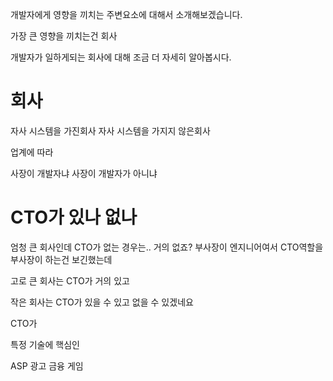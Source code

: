 개발자에게 영향을 끼치는 주변요소에 대해서 소개해보겠습니다.

가장 큰 영향을 끼치는건 회사


개발자가 일하게되는 회사에 대해 조금 더 자세히 알아봅시다.

# 회사

자사 시스템을 가진회사
자사 시스템을 가지지 않은회사



업계에 따라 


사장이 개발자냐
사장이 개발자가 아니냐


# CTO가 있나 없나

엄청 큰 회사인데 CTO가 없는 경우는.. 거의 없죠?
부사장이 엔지니어여서 CTO역할을 부사장이 하는건 보긴했는데

고로 큰 회사는 CTO가 거의 있고

작은 회사는 CTO가 있을 수 있고 없을 수 있겠네요


CTO가 

특정 기술에 핵심인


ASP
광고
금융
게임
